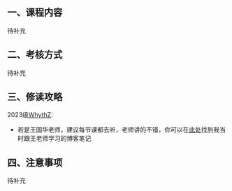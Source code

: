 ## 一、课程内容
待补充

## 二、考核方式
待补充

## 三、修读攻略
2023级[WhythZ](https://github.com/WhythZ):

- 若是王国华老师，建议每节课都去听，老师讲的不错，你可以在[此处](https://zhuanlan.zhihu.com/p/9442757397)找到我当时跟王老师学习的博客笔记

## 四、注意事项
待补充